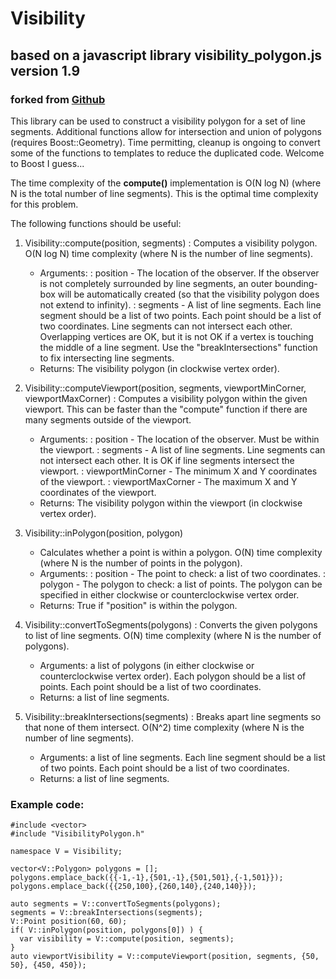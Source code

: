 # Visibility

## based on a javascript library visibility_polygon.js version 1.9
### forked from [Github](https://github.com/byronknoll/visibility-polygon-js "Byron Knoll's Github repo")

This library can be used to construct a visibility polygon for a set of line segments.  Additional functions allow for intersection and union of polygons (requires Boost::Geometry).  Time permitting, cleanup is ongoing to convert some of the functions to templates to reduce the duplicated code. Welcome to Boost I guess...

The time complexity of the **compute()** implementation is O(N log N) (where N is the total number of line segments). This is the optimal time complexity for this problem.

The following functions should be useful:

1. Visibility::compute(position, segments)
    : Computes a visibility polygon. O(N log N) time complexity (where N is the number of line segments).
    * Arguments:
        :   position - The location of the observer. If the observer is not completely surrounded by line segments, an outer bounding-box will be automatically created (so that the visibility polygon does not extend to infinity).
        :   segments - A list of line segments. Each line segment should be a list of two points. Each point should be a list of two coordinates. Line segments can not intersect each other. Overlapping vertices are OK, but it is not OK if a vertex is touching the middle of a line segment. Use the "breakIntersections" function to fix intersecting line segments.
    * Returns: The visibility polygon (in clockwise vertex order).

2. Visibility::computeViewport(position, segments, viewportMinCorner, viewportMaxCorner)
    : Computes a visibility polygon within the given viewport. This can be faster than the "compute" function if there are many segments outside of the viewport.
    * Arguments:
        :   position - The location of the observer. Must be within the viewport.
        :   segments - A list of line segments. Line segments can not intersect each other. It is OK if line segments intersect the viewport.
        :   viewportMinCorner - The minimum X and Y coordinates of the viewport.
        :   viewportMaxCorner - The maximum X and Y coordinates of the viewport.
    * Returns: The visibility polygon within the viewport (in clockwise vertex order).

3) Visibility::inPolygon(position, polygon)
    * Calculates whether a point is within a polygon. O(N) time complexity (where N is the number of points in the polygon).
    * Arguments:
        :   position - The point to check: a list of two coordinates.
        :   polygon - The polygon to check: a list of points. The polygon can be specified in either clockwise or counterclockwise vertex order.
    * Returns: True if "position" is within the polygon.

4) Visibility::convertToSegments(polygons)
    : Converts the given polygons to list of line segments. O(N) time complexity (where N is the number of polygons).
    * Arguments: a list of polygons (in either clockwise or counterclockwise vertex order). Each polygon should be a list of points. Each point should be a list of two coordinates.
    * Returns: a list of line segments.

5) Visibility::breakIntersections(segments)
    : Breaks apart line segments so that none of them intersect. O(N^2) time complexity (where N is the number of line segments).
    * Arguments: a list of line segments. Each line segment should be a list of two points. Each point should be a list of two coordinates.
    * Returns: a list of line segments.

### Example code:

~~~~
#include <vector>
#include "VisibilityPolygon.h"

namespace V = Visibility;

vector<V::Polygon> polygons = [];
polygons.emplace_back({{-1,-1},{501,-1},{501,501},{-1,501}});
polygons.emplace_back({{250,100},{260,140},{240,140}});

auto segments = V::convertToSegments(polygons);
segments = V::breakIntersections(segments);
V::Point position(60, 60);
if( V::inPolygon(position, polygons[0]) ) {
  var visibility = V::compute(position, segments);
}
auto viewportVisibility = V::computeViewport(position, segments, {50, 50}, {450, 450});
~~~~
